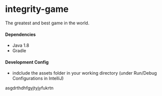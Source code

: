 # integrity-game

The greatest and best game in the world.

#### Dependencies

* Java 1.8
* Gradle

#### Development Config

* indclude the assets folder in your working directory (under Run/Debug Configurations in IntelliJ)


asgdrthdhfgyjtyjyfukrtn

